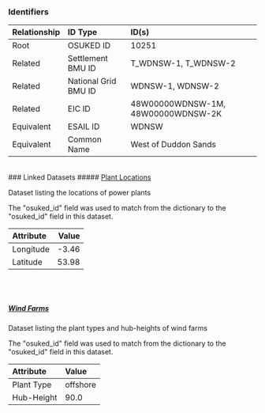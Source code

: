 ### Identifiers

| Relationship   | ID Type              | ID(s)                              |
|:---------------|:---------------------|:-----------------------------------|
| Root           | OSUKED ID            | 10251                              |
| Related        | Settlement BMU ID    | T_WDNSW-1, T_WDNSW-2               |
| Related        | National Grid BMU ID | WDNSW-1, WDNSW-2                   |
| Related        | EIC ID               | 48W00000WDNSW-1M, 48W00000WDNSW-2K |
| Equivalent     | ESAIL ID             | WDNSW                              |
| Equivalent     | Common Name          | West of Duddon Sands               |

<br>
### Linked Datasets
##### <a href="https://raw.githubusercontent.com/OSUKED/Dictionary-Datasets/main/datasets/plant-locations/datapackage.json">Plant Locations</a>

Dataset listing the locations of power plants

The "osuked_id" field was used to match from the dictionary to the "osuked_id" field in this dataset.

| Attribute   |   Value |
|:------------|--------:|
| Longitude   |   -3.46 |
| Latitude    |   53.98 |

<br><br>
##### <a href="https://raw.githubusercontent.com/OSUKED/Dictionary-Datasets/main/datasets/wind-farms/datapackage.json">Wind Farms</a>

Dataset listing the plant types and hub-heights of wind farms

The "osuked_id" field was used to match from the dictionary to the "osuked_id" field in this dataset.

| Attribute   | Value    |
|:------------|:---------|
| Plant Type  | offshore |
| Hub-Height  | 90.0     |

